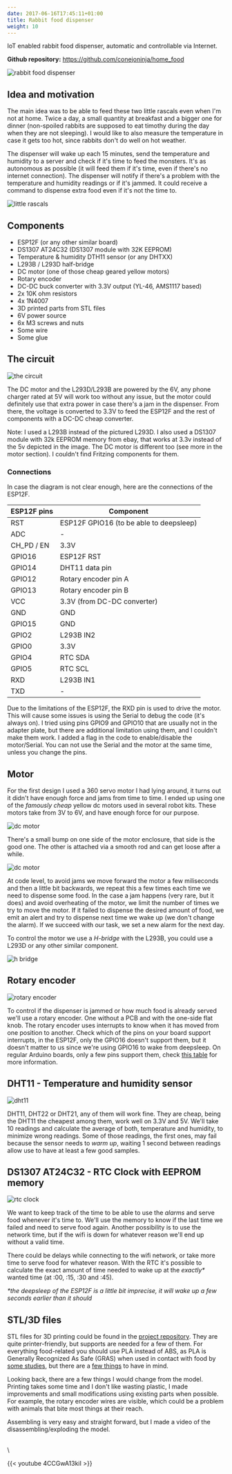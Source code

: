 ```yaml
---
date: 2017-06-16T17:45:11+01:00
title: Rabbit food dispenser
weight: 10
---
```


IoT enabled rabbit food dispenser, automatic and controllable via Internet. 

**Github repository:** https://github.com/conejoninja/home_food

![rabbit food dispenser](/images/food/food0101.jpg "Rabbit food 01")



## Idea and motivation

The main idea was to be able to feed these two little rascals even when I'm not at home. Twice a day, a small quantity at breakfast and a bigger one for dinner (non-spoiled rabbits are supposed to eat timothy during the day when they are not sleeping). I would like to also measure the temperature in case it gets too hot, since rabbits don't do well on hot weather. 

The dispenser will wake up each 15 minutes, send the temperature and humidity to a server and check if it's time to feed the monsters. It's as autonomous as possible (it will feed them if it's time, even if there's no internet connection). The dispenser will notify if there's a problem with the temperature and humidity readings or if it's jammed. It could receive a command to dispense extra food even if it's not the time to.

![little rascals](/images/rabbits.jpg "Baloo & Moneypenny")



## Components

* ESP12F (or any other similar board)
* DS1307 AT24C32 (DS1307 module with 32K EEPROM)
* Temperature & humidity DTH11 sensor (or any DHTXX)
* L293B / L293D half-bridge
* DC motor (one of those cheap geared yellow motors)
* Rotary encoder
* DC-DC buck converter with 3.3V output (YL-46, AMS1117 based)
* 2x 10K ohm resistors
* 4x 1N4007
* 3D printed parts from STL files
* 6V power source
* 6x M3 screws and nuts
* Some wire
* Some glue

## The circuit

![the circuit](https://github.com/conejoninja/home_food/raw/master/circuit.png "The circuit")

The DC motor and the L293D/L293B are powered by the 6V, any phone charger rated at 5V will work too without any issue, but the motor could definitely use that extra power in case there's a jam in the dispenser. From there, the voltage is converted to 3.3V to feed the ESP12F and the rest of components with a DC-DC cheap converter.

Note: I used a L293B instead of the pictured L293D. I also used a DS1307 module with 32k EEPROM memory from ebay, that works at 3.3v instead of the 5v depicted in the image. The DC motor is different too (see more in the motor section). I couldn't find Fritzing components for them. 
  
### Connections

In case the diagram is not clear enough, here are the connections of the ESP12F.

| ESP12F pins   | Component |
| ------------- |-------------|
| RST | ESP12F GPIO16 (to be able to deepsleep) | 
| ADC | - | 
| CH_PD / EN | 3.3V | 
| GPIO16 | ESP12F RST | 
| GPIO14 | DHT11 data pin | 
| GPIO12 | Rotary encoder pin A | 
| GPIO13 | Rotary encoder pin B | 
| VCC | 3.3V (from DC-DC converter) | 
| GND | GND | 
| GPIO15 | GND | 
| GPIO2 | L293B IN2 | 
| GPIO0 | 3.3V | 
| GPIO4 | RTC SDA | 
| GPIO5 | RTC SCL | 
| RXD | L293B IN1 | 
| TXD | - | 
       

Due to the limitations of the ESP12F, the RXD pin is used to drive the motor. This will cause some issues is using the Serial to debug the code (it's always on). I tried using pins GPIO9 and GPIO10 that are usually not in the adapter plate, but there are additional limitation using them, and I couldn't make them work. I added a flag in the code to enable/disable the motor/Serial. You can not use the Serial and the motor at the same time, unless you change the pins. 


## Motor

For the first design I used a 360 servo motor I had lying around, it turns out it didn't have enough force and jams from time to time. I ended up using one of the *famously cheap* yellow dc motors used in several robot kits. These motors take from 3V to 6V, and have enough force for our purpose.

![dc motor](/images/food/motor1.jpg "dc motor")


There's a small bump on one side of the motor enclosure, that side is the good one. The other is attached via a smooth rod and can get loose after a while.


![dc motor](/images/food/motor2.jpg "dc motor")


At code level, to avoid jams we move forward the motor a few miliseconds and then a little bit backwards, we repeat this a few times each time we need to dispense some food. In the case a jam happens (very rare, but it does) and avoid overheating of the motor, we limit the number of times we try to move the motor. If it failed to dispense the desired amount of food, we emit an alert and try to dispense next time we wake up (we don't change the alarm). If we succeed with our task, we set a new alarm for the next day.
 
 
 To control the motor we use a *H-bridge* with the L293B, you could use a L293D or any other similar component. 
 
 
![h bridge](/images/food/hbridge.jpg "h bridge") 
 
 
## Rotary encoder

![rotary encoder](/images/food/rotary.encoder.jpg "rotary encoder")

To control if the dispenser is jammed or how much food is already served we'll use a rotary encoder. One without a PCB and with the one-side flat knob. The rotary encoder uses interrupts to know when it has moved from one position to another. Check which of the pins on your board support interrupts, in the ESP12F, only the GPIO16 doesn't support them, but it doesn't matter to us since we're using GPIO16 to wake from deepsleep. On regular Arduino boards, only a few pins support them, check [this table](https://www.arduino.cc/en/Reference/AttachInterrupt) for more information.  


## DHT11 - Temperature and humidity sensor

![dht11](/images/food/dht11.jpg "dht11")

DHT11, DHT22 or DHT21, any of them will work fine. They are cheap, being the DHT11 the cheapest among them, work well on 3.3V and 5V. We'll take 10 readings and calculate the average of both, temperature and humidity, to minimize wrong readings. Some of those readings, the first ones, may fail because the sensor needs to *warm up*, waiting 1 second between readings allow use to have at least a few good samples.


## DS1307 AT24C32 - RTC Clock with EEPROM memory

![rtc clock](/images/food/ds1307at24c32.jpg "RTC Clock")

We want to keep track of the time to be able to use the *alarms* and serve food whenever it's time to. We'll use the memory to know if the last time we failed and need to serve food again. Another possibility is to use the network time, but if the wifi is down for whatever reason we'll end up without a valid time.


There could be delays while connecting to the wifi network, or take more time to serve food for whatever reason. With the RTC it's possible to calculate the exact amount of time needed to wake up at the *exactly\** wanted time (at :00, :15, :30 and :45).


*\*the deepsleep of the ESP12F is a little bit imprecise, it will wake up a few seconds earlier than it should*





## STL/3D files

STL files for 3D printing could be found in the [project repository](https://github.com/conejoninja/home_food/tree/master/3Dfiles). They are quite printer-friendly, but supports are needed for a few of them. For everything food-related you should use PLA instead of ABS, as PLA is  Generally Recognized As Safe (GRAS) when used in contact with food by [some studies](http://www.sciencedirect.com/science/article/pii/027869159400145E), but there are a [few things](https://pinshape.com/blog/3d-printing-food-safe/) to have in mind.


Looking back, there are a few things I would change from the model. Printing takes some time and I don't like wasting plastic, I made improvements and small modifications using existing parts when possible. For example, the rotary encoder wires are visible, which could be a problem with animals that bite most things at their reach. 

Assembling is very easy and straight forward, but I made a video of the disassembling/exploding the model.

\
\


{{< youtube 4CCGwA13kiI >}}

